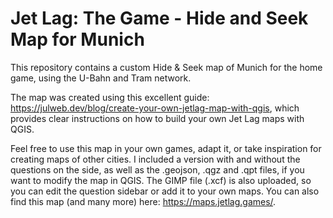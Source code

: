 # Jet Lag: The Game - Hide and Seek Map for Munich

This repository contains a custom Hide & Seek map of Munich for the home game, using the U-Bahn and Tram network.

The map was created using this excellent guide: https://julweb.dev/blog/create-your-own-jetlag-map-with-qgis, which provides clear instructions on how to build your own Jet Lag maps with QGIS.

Feel free to use this map in your own games, adapt it, or take inspiration for creating maps of other cities. I included a version with and without the questions on the side, as well as the .geojson, .qgz and .qpt files, if you want to modify the map in QGIS. The GIMP file (.xcf) is also uploaded, so you can edit the question sidebar or add it to your own maps. You can also find this map (and many more) here: https://maps.jetlag.games/.
